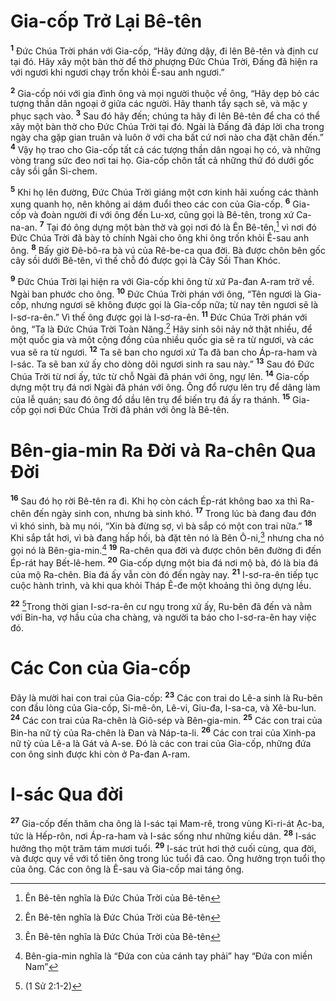 

# Gia-cốp Trở Lại Bê-tên
<sup><b>1</b></sup> Đức Chúa Trời phán với Gia-cốp, “Hãy đứng dậy, đi lên Bê-tên và định cư tại đó. Hãy xây một bàn thờ để thờ phượng Đức Chúa Trời, Đấng đã hiện ra với ngươi khi ngươi chạy trốn khỏi Ê-sau anh ngươi.”

<sup><b>2</b></sup> Gia-cốp nói với gia đình ông và mọi người thuộc về ông, “Hãy dẹp bỏ các tượng thần dân ngoại ở giữa các người. Hãy thanh tẩy sạch sẽ, và mặc y phục sạch vào. <sup><b>3</b></sup> Sau đó hãy đến; chúng ta hãy đi lên Bê-tên để cha có thể xây một bàn thờ cho Đức Chúa Trời tại đó. Ngài là Đấng đã đáp lời cha trong ngày cha gặp gian truân và luôn ở với cha bất cứ nơi nào cha đặt chân đến.” <sup><b>4</b></sup> Vậy họ trao cho Gia-cốp tất cả các tượng thần dân ngoại họ có, và những vòng trang sức đeo nơi tai họ. Gia-cốp chôn tất cả những thứ đó dưới gốc cây sồi gần Si-chem.

<sup><b>5</b></sup> Khi họ lên đường, Đức Chúa Trời giáng một cơn kinh hãi xuống các thành xung quanh họ, nên không ai dám đuổi theo các con của Gia-cốp. <sup><b>6</b></sup> Gia-cốp và đoàn người đi với ông đến Lu-xơ, cũng gọi là Bê-tên, trong xứ Ca-na-an. <sup><b>7</b></sup> Tại đó ông dựng một bàn thờ và gọi nơi đó là Ên Bê-tên,[^1] vì nơi đó Đức Chúa Trời đã bày tỏ chính Ngài cho ông khi ông trốn khỏi Ê-sau anh ông. <sup><b>8</b></sup> Bấy giờ Đê-bô-ra bà vú của Rê-be-ca qua đời. Bà được chôn bên gốc cây sồi dưới Bê-tên, vì thế chỗ đó được gọi là Cây Sồi Than Khóc.

<sup><b>9</b></sup> Đức Chúa Trời lại hiện ra với Gia-cốp khi ông từ xứ Pa-đan A-ram trở về. Ngài ban phước cho ông. <sup><b>10</b></sup> Đức Chúa Trời phán với ông, “Tên ngươi là Gia-cốp, nhưng ngươi sẽ không được gọi là Gia-cốp nữa; từ nay tên ngươi sẽ là I-sơ-ra-ên.” Vì thế ông được gọi là I-sơ-ra-ên. <sup><b>11</b></sup> Đức Chúa Trời phán với ông, “Ta là Đức Chúa Trời Toàn Năng.[^1] Hãy sinh sôi nảy nở thật nhiều, để một quốc gia và một cộng đồng của nhiều quốc gia sẽ ra từ ngươi, và các vua sẽ ra từ ngươi. <sup><b>12</b></sup> Ta sẽ ban cho ngươi xứ Ta đã ban cho Áp-ra-ham và I-sác. Ta sẽ ban xứ ấy cho dòng dõi ngươi sinh ra sau này.” <sup><b>13</b></sup> Sau đó Đức Chúa Trời từ nơi ấy, tức từ chỗ Ngài đã phán với ông, ngự lên. <sup><b>14</b></sup> Gia-cốp dựng một trụ đá nơi Ngài đã phán với ông. Ông đổ rượu lên trụ để dâng làm của lễ quán; sau đó ông đổ dầu lên trụ để biến trụ đá ấy ra thánh. <sup><b>15</b></sup> Gia-cốp gọi nơi Đức Chúa Trời đã phán với ông là Bê-tên.

# Bên-gia-min Ra Đời và Ra-chên Qua Đời
<sup><b>16</b></sup> Sau đó họ rời Bê-tên ra đi. Khi họ còn cách Ép-rát không bao xa thì Ra-chên đến ngày sinh con, nhưng bà sinh khó. <sup><b>17</b></sup> Trong lúc bà đang đau đớn vì khó sinh, bà mụ nói, “Xin bà đừng sợ, vì bà sắp có một con trai nữa.” <sup><b>18</b></sup> Khi sắp tắt hơi, vì bà đang hấp hối, bà đặt tên nó là Bên Ô-ni,[^1] nhưng cha nó gọi nó là Bên-gia-min.[^4] <sup><b>19</b></sup> Ra-chên qua đời và được chôn bên đường đi đến Ép-rát hay Bết-lê-hem. <sup><b>20</b></sup> Gia-cốp dựng một bia đá nơi mộ bà, đó là bia đá của mộ Ra-chên. Bia đá ấy vẫn còn đó đến ngày nay. <sup><b>21</b></sup> I-sơ-ra-ên tiếp tục cuộc hành trình, và khi qua khỏi Tháp Ê-đe một khoảng thì ông dựng lều.

<sup><b>22</b></sup> [^1*]Trong thời gian I-sơ-ra-ên cư ngụ trong xứ ấy, Ru-bên đã đến và nằm với Bin-ha, vợ hầu của cha chàng, và người ta báo cho I-sơ-ra-ên hay việc đó.

# Các Con của Gia-cốp
Đây là mười hai con trai của Gia-cốp: <sup><b>23</b></sup> Các con trai do Lê-a sinh là Ru-bên con đầu lòng của Gia-cốp, Si-mê-ôn, Lê-vi, Giu-đa, I-sa-ca, và Xê-bu-lun. <sup><b>24</b></sup> Các con trai của Ra-chên là Giô-sép và Bên-gia-min. <sup><b>25</b></sup> Các con trai của Bin-ha nữ tỳ của Ra-chên là Đan và Náp-ta-li. <sup><b>26</b></sup> Các con trai của Xinh-pa nữ tỳ của Lê-a là Gát và A-se. Đó là các con trai của Gia-cốp, những đứa con ông sinh được khi còn ở Pa-đan A-ram.

# I-sác Qua đời
<sup><b>27</b></sup> Gia-cốp đến thăm cha ông là I-sác tại Mam-rê, trong vùng Ki-ri-át Ạc-ba, tức là Hếp-rôn, nơi Áp-ra-ham và I-sác sống như những kiều dân. <sup><b>28</b></sup> I-sác hưởng thọ một trăm tám mươi tuổi. <sup><b>29</b></sup> I-sác trút hơi thở cuối cùng, qua đời, và được quy về với tổ tiên ông trong lúc tuổi đã cao. Ông hưởng trọn tuổi thọ của ông. Các con ông là Ê-sau và Gia-cốp mai táng ông.

[^1]: Ên Bê-tên nghĩa là Đức Chúa Trời của Bê-tên
[^1]: nt: El Shaddai
[^1]: Bên Ô-ni nghĩa là Đứa con của Đau Đớn
[^4]: Bên-gia-min nghĩa là “Đứa con của cánh tay phải” hay “Đứa con miền Nam”
[^1*]: (1 Sử 2:1-2)
